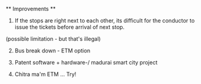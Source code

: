 ** Improvements **

1. If the stops are right next to each other, its difficult for the conductor to issue the tickets before arrival of next stop.

(possible limitation - but that's illegal)

2. Bus break down - ETM option 

3. Patent software + hardware-/ madurai smart city project

4. Chitra ma'm ETM ... Try! 


